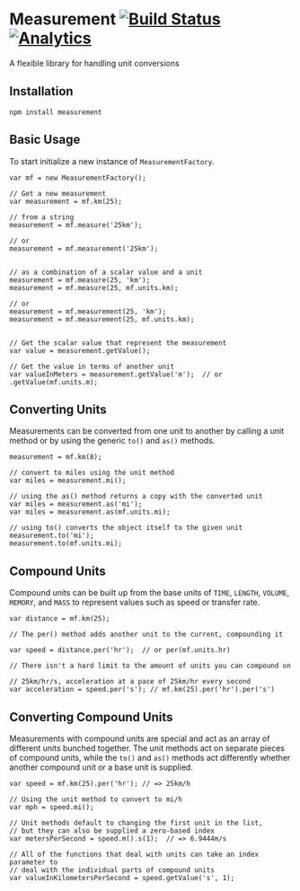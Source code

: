 Measurement [![Build Status](https://secure.travis-ci.org/jfelsinger/measurement.png?branch=master)](https://travis-ci.org/jfelsinger/measurement) [![Analytics](https://ga-beacon.appspot.com/UA-46797352-2/measurement/index)](https://github.com/igrigorik/ga-beacon)
===========

A flexible library for handling unit conversions

## Installation

```
npm install measurement
```

## Basic Usage

To start initialize a new instance of ``MeasurementFactory``.

```
var mf = new MeasurementFactory();

// Get a new measurement
var measurement = mf.km(25);

// from a string
measurement = mf.measure('25km');

// or
measurement = mf.measurement('25km');


// as a combination of a scalar value and a unit
measurement = mf.measure(25, 'km');
measurement = mf.measure(25, mf.units.km);

// or
measurement = mf.measurement(25, 'km');
measurement = mf.measurement(25, mf.units.km);


// Get the scalar value that represent the measurement
var value = measurement.getValue();

// Get the value in terms of another unit
var valueInMeters = measurement.getValue('m');  // or .getValue(mf.units.m);

```

## Converting Units

Measurements can be converted from one unit to another by calling
a unit method or by using the generic ``to()`` and ``as()`` methods.

```
measurement = mf.km(8);

// convert to miles using the unit method
var miles = measurement.mi();

// using the as() method returns a copy with the converted unit
var miles = measurement.as('mi');
var miles = measurement.as(mf.units.mi);

// using to() converts the object itself to the given unit
measurement.to('mi');
measurement.to(mf.units.mi);
```

## Compound Units

Compound units can be built up from the base units of ``TIME``, ``LENGTH``, 
``VOLUME``, ``MEMORY``,  and ``MASS`` to represent values such as speed or
transfer rate.

```
var distance = mf.km(25);

// The per() method adds another unit to the current, compounding it

var speed = distance.per('hr');  // or per(mf.units.hr)

// There isn't a hard limit to the amount of units you can compound on

// 25km/hr/s, acceleration at a pace of 25km/hr every second
var acceleration = speed.per('s'); // mf.km(25).per('hr').per('s')
```

## Converting Compound Units

Measurements with compound units are special and act as an array of different
units bunched together. The unit methods act on separate pieces of compound units, 
while the ``to()`` and ``as()`` methods act differently whether another compound
unit or a base unit is supplied.

```
var speed = mf.km(25).per('hr'); // => 25km/h

// Using the unit method to convert to mi/h
var mph = speed.mi();

// Unit methods default to changing the first unit in the list,
// but they can also be supplied a zero-based index
var metersPerSecond = speed.m().s(1);  // => 6.9444m/s

// All of the functions that deal with units can take an index parameter to
// deal with the individual parts of compound units
var valueInKilometersPerSecond = speed.getValue('s', 1);
